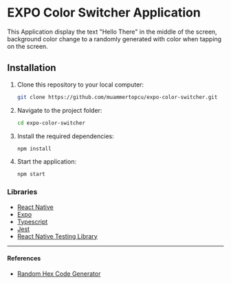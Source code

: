 # EXPO Color Switcher Application

This Application display the text "Hello There" in the middle of the screen, background color change to a randomly generated with color when tapping on the screen.

## Installation

1. Clone this repository to your local computer:
    ```bash
    git clone https://github.com/muammertopcu/expo-color-switcher.git
    ```

2. Navigate to the project folder:
    ```bash
    cd expo-color-switcher
    ```

3. Install the required dependencies:
    ```bash
    npm install
    ```

4. Start the application:
    ```bash
    npm start
    ```

### Libraries

- [React Native](http://reactnative.dev/)
- [Expo](https://docs.expo.dev)
- [Typescript](https://www.typescriptlang.org)
- [Jest](https://jestjs.io)
- [React Native Testing Library](https://testing-library.com/docs/react-native-testing-library/intro)

---

#### References
- [Random Hex Code Generator](https://css-tricks.com/snippets/javascript/random-hex-color/)
